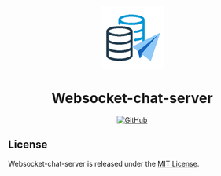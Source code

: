 <p align="center">
  <img src="./assets/logo.png" alt="websocket-chat-server logo" width="128" height="128">
  <h1 align="center">Websocket-chat-server</h1>
</p>
<p align="center">
    <a aria-label="License" href="https://github.com/UrijHoruzij/websocket-chat-server/blob/master/LICENSE">
      <img alt="GitHub" src="https://img.shields.io/github/license/UrijHoruzij/websocket-chat-server?color=036280">
    </a>
  </p>

## License

Websocket-chat-server is released under the [MIT License](https://github.com/UrijHoruzij/websocket-chat-server/blob/master/LICENSE).

